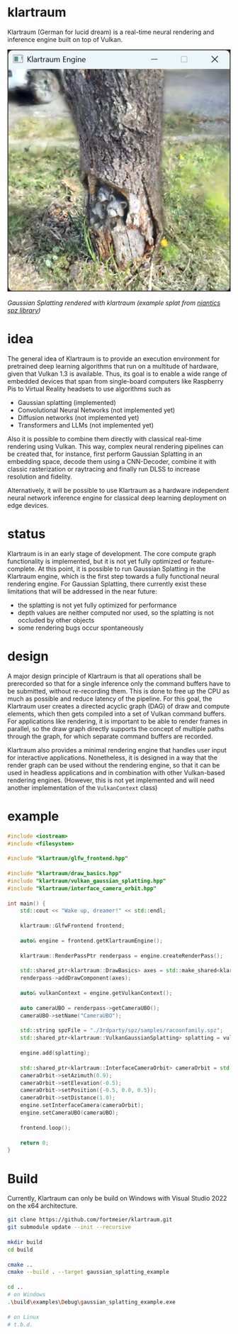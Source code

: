 # klartraum
Klartraum (German for lucid dream) is a real-time neural rendering and inference engine built on top of Vulkan.

![Gaussian Splatting Example (with example splat from spz library)](./screenshot_racoonfamily.png)

*Gaussian Splatting rendered with klartraum (example splat from [niantics spz library](https://github.com/nianticlabs/spz/blob/cc5671d716740e02d57816d4a4a38d164926e695/samples/racoonfamily.spz))*

# idea
The general idea of Klartraum is to provide an execution environment for pretrained deep learning algorithms that run on a multitude of hardware, given that Vulkan 1.3 is available. Thus, its goal is to enable a wide range of embedded devices that span from single-board computers like Raspberry Pis to Virtual Reality headsets to use algorithms such as
* Gaussian splatting (implemented)
* Convolutional Neural Networks (not implemented yet)
* Diffusion networks (not implemented yet)
* Transformers and LLMs (not implemented yet)

Also it is possible to combine them directly with classical real-time rendering using Vulkan. This way, complex neural rendering pipelines can be created that, for instance, first perform Gaussian Splatting in an embedding space, decode them using a CNN-Decoder, combine it with classic rasterization or raytracing and finally run DLSS to increase resolution and fidelity. 

Alternatively, it will be possible to use Klartraum as a hardware independent neural network inference engine for classical deep learning deployment on edge devices.

# status
Klartraum is in an early stage of development. The core compute graph functionality is implemented, but it is not yet fully optimized or feature-complete.
At this point, it is possible to run Gaussian Splatting in the Klartraum engine, which is the first step towards a fully functional neural rendering engine.
For Gaussian Splatting, there currently exist these limitations that will be addressed in the near future:
- the splatting is not yet fully optimized for performance
- depth values are neither computed nor used, so the splatting is not occluded by other objects
- some rendering bugs occur spontaneously

# design
A major design principle of Klartraum is that all operations shall be prerecorded so that for a single inference only the command buffers have to be submitted, without re-recording them. This is done to free up the CPU as much as possible and reduce latency of the pipeline. For this goal, the Klartraum user creates a directed acyclic graph (DAG) of draw and compute elements, which then gets compiled into a set of Vulkan command buffers. For applications like rendering, it is important to be able to render frames in parallel, so the draw graph directly supports the concept of multiple paths through the graph, for which separate command buffers are recorded.

Klartraum also provides a minimal rendering engine that handles user input for interactive applications.
Nonetheless, it is designed in a way that the render graph can be used without the rendering engine,
so that it can be used in headless applications and in combination with other Vulkan-based rendering engines.
(However, this is not yet implemented and will need another implementation of the `VulkanContext` class)

# example

```cpp
#include <iostream>
#include <filesystem>

#include "klartraum/glfw_frontend.hpp"

#include "klartraum/draw_basics.hpp"
#include "klartraum/vulkan_gaussian_splatting.hpp"
#include "klartraum/interface_camera_orbit.hpp"

int main() {
    std::cout << "Wake up, dreamer!" << std::endl;

    klartraum::GlfwFrontend frontend;

    auto& engine = frontend.getKlartraumEngine();

    klartraum::RenderPassPtr renderpass = engine.createRenderPass();

    std::shared_ptr<klartraum::DrawBasics> axes = std::make_shared<klartraum::DrawBasics>(klartraum::DrawBasicsType::Axes);
    renderpass->addDrawComponent(axes);

    auto& vulkanContext = engine.getVulkanContext();
    
    auto cameraUBO = renderpass->getCameraUBO();
    cameraUBO->setName("CameraUBO");
    
    std::string spzFile = "./3rdparty/spz/samples/racoonfamily.spz";
    std::shared_ptr<klartraum::VulkanGaussianSplatting> splatting = vulkanContext.create<klartraum::VulkanGaussianSplatting>(renderpass, cameraUBO, spzFile);
    
    engine.add(splatting);

    std::shared_ptr<klartraum::InterfaceCameraOrbit> cameraOrbit = std::make_shared<klartraum::InterfaceCameraOrbit>(klartraum::InterfaceCameraOrbit::UpDirection::Y);
    cameraOrbit->setAzimuth(0.9);
    cameraOrbit->setElevation(-0.5);
    cameraOrbit->setPosition({-0.5, 0.0, 0.5});
    cameraOrbit->setDistance(1.0);
    engine.setInterfaceCamera(cameraOrbit);
    engine.setCameraUBO(cameraUBO);

    frontend.loop();

    return 0;
}

```
# Build
Currently, Klartraum can only be build on Windows with Visual Studio 2022 on the x64 architecture.

```bash
git clone https://github.com/fortmeier/klartraum.git
git submodule update --init --recursive

mkdir build
cd build

cmake ..
cmake --build . --target gaussian_splatting_example

cd ..
# on Windows
.\build\examples\Debug\gaussian_splatting_example.exe

# on Linux
# t.b.d.
```



